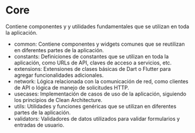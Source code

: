 # Core

Contiene componentes y y utilidades fundamentales que se utilizan en toda la aplicación.

- common: Contiene componentes y widgets comunes que se reutilizan en diferentes partes de la aplicación.
- constants: Definiciones de constantes que se utilizan en toda la aplicación, como URLs de API, claves de acceso a servicios, etc.
- extensions: Extensiones de clases básicas de Dart o Flutter para agregar funcionalidades adicionales.
- network: Lógica relacionada con la comunicación de red, como clientes de API o lógica de manejo de solicitudes HTTP.
- usecases: Implementación de casos de uso de la aplicación, siguiendo los principios de Clean Architecture.
- utils: Utilidades y funciones genéricas que se utilizan en diferentes partes de la aplicación.
- validators: Validadores de datos utilizados para validar formularios y entradas de usuario.
